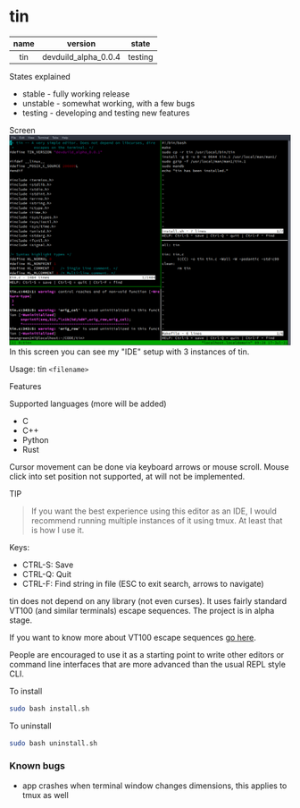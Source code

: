 tin
===

|name|version|state|
|:---:|:---:|:---:|
|tin|devduild_alpha_0.0.4|testing|

States explained

* stable - fully working release
* unstable - somewhat working, with a few bugs
* testing - developing and testing new features

Screen
![](screen.png)
In this screen you can see my "IDE" setup with 3 instances of tin.

Usage: tin `<filename>`

Features

Supported languages (more will be added)

* C
* C++
* Python
* Rust

Cursor movement can be done via keyboard arrows or mouse scroll. Mouse click into set position not supported, at will not be implemented.

TIP
> If you want the best experience using this editor as an IDE, I would recommend running multiple instances of it using tmux. At least that is how I use it.

Keys:

* CTRL-S: Save
* CTRL-Q: Quit
* CTRL-F: Find string in file (ESC to exit search, arrows to navigate)

tin does not depend on any library (not even curses). It uses fairly standard
VT100 (and similar terminals) escape sequences. The project is in alpha
stage.

If you want to know more about VT100 escape sequences [go here](https://espterm.github.io/docs/VT100%20escape%20codes.html).

People are encouraged to use it as a starting point to write other editors or command line interfaces that are more advanced than the usual REPL style CLI.

To install
```bash
sudo bash install.sh
```
To uninstall
```bash
sudo bash uninstall.sh
```
### Known bugs
* app crashes when terminal window changes dimensions, this applies to tmux as well
